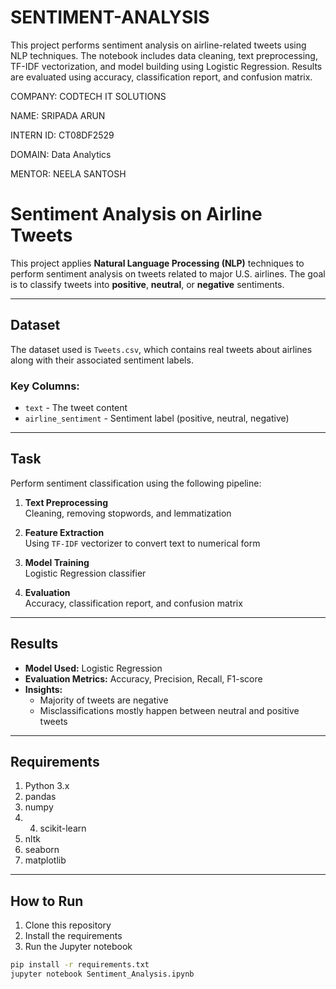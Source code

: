 # SENTIMENT-ANALYSIS
This project performs sentiment analysis on airline-related tweets using NLP techniques. The notebook includes data cleaning, text preprocessing, TF-IDF vectorization, and model building using Logistic Regression. Results are evaluated using accuracy, classification report, and confusion matrix.

COMPANY: CODTECH IT SOLUTIONS

NAME: SRIPADA ARUN

INTERN ID: CT08DF2529

DOMAIN: Data Analytics

MENTOR: NEELA SANTOSH


# Sentiment Analysis on Airline Tweets

This project applies **Natural Language Processing (NLP)** techniques to perform sentiment analysis on tweets related to major U.S. airlines. The goal is to classify tweets into **positive**, **neutral**, or **negative** sentiments.

---

## Dataset

The dataset used is `Tweets.csv`, which contains real tweets about airlines along with their associated sentiment labels.

### Key Columns:
- `text` - The tweet content
- `airline_sentiment` - Sentiment label (positive, neutral, negative)

---

## Task

Perform sentiment classification using the following pipeline:

1. **Text Preprocessing**  
   Cleaning, removing stopwords, and lemmatization

2. **Feature Extraction**  
   Using `TF-IDF` vectorizer to convert text to numerical form

3. **Model Training**  
   Logistic Regression classifier

4. **Evaluation**  
   Accuracy, classification report, and confusion matrix

---

## Results

- **Model Used:** Logistic Regression
- **Evaluation Metrics:** Accuracy, Precision, Recall, F1-score
- **Insights:**  
  - Majority of tweets are negative  
  - Misclassifications mostly happen between neutral and positive tweets

---

## Requirements

1. Python 3.x
2. pandas
3. numpy
4. 4. scikit-learn
5. nltk
6. seaborn
7. matplotlib

---

## How to Run

1. Clone this repository  
2. Install the requirements  
3. Run the Jupyter notebook

```bash
pip install -r requirements.txt
jupyter notebook Sentiment_Analysis.ipynb
